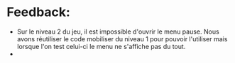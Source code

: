 ﻿# Feedback:

* Sur le niveau 2 du jeu, il est impossible d'ouvrir le menu pause. Nous avons réutiliser le code mobiliser du 
niveau 1 pour pouvoir l'utiliser mais lorsque l'on test celui-ci le menu ne s'affiche pas du tout.
*